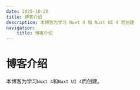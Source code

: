 ```yaml
---
date: 2025-10-20
title: 博客介绍
description: 本博客为学习 Nuxt 4 和 Nuxt UI 4 而创建
navigation:
    title: 博客介绍
---
```


# 博客介绍

本博客为学习`Nuxt 4`和`Nuxt UI 4`而创建。
